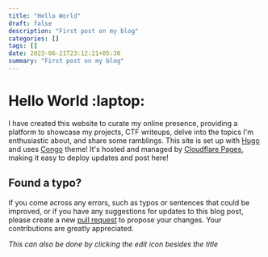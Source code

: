 ```yaml
---
title: "Hello World"
draft: false
description: "First post on my blog"
categories: []
tags: []
date: 2023-06-21T23:12:21+05:30
summary: "First post on my blog"
---
```


# Hello World :laptop:

I have created this website to curate my online presence, providing a platform to showcase my projects, CTF writeups, delve into the topics I'm enthusiastic about, and share some ramblings. This site is set up with [Hugo](https://gohugo.io/) and uses [Congo](https://jpanther.github.io/congo/) theme! It's hosted and managed by [Cloudflare Pages](https://pages.cloudflare.com/), making it easy to deploy updates and post here!

## Found a typo?

If you come across any errors, such as typos or sentences that could be improved, or if you have any suggestions for updates to this blog post, please create a new [pull request](https://github.com/AbraXa5/personal-blog/tree/main/content/blog) to propose your changes. Your contributions are greatly appreciated.

_This can also be done by clicking the edit icon besides the title_

